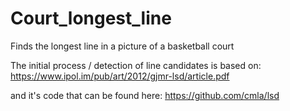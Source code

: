 # Court_longest_line
Finds the longest line in a picture of a basketball court

The initial process / detection of line candidates is based on:
https://www.ipol.im/pub/art/2012/gjmr-lsd/article.pdf

and it's code that can be found here:
https://github.com/cmla/lsd

